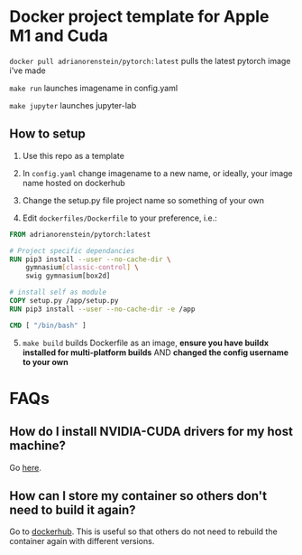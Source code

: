 # Docker project template for Apple M1 and Cuda

`docker pull adrianorenstein/pytorch:latest` pulls the latest pytorch image i've made

`make run` launches imagename in config.yaml

`make jupyter` launches jupyter-lab 

## How to setup
1. Use this repo as a template

2. In `config.yaml` change imagename to a new name, or ideally, your image name hosted on dockerhub

3. Change the setup.py file project name so something of your own

4. Edit `dockerfiles/Dockerfile` to your preference, i.e.:

```Dockerfile
FROM adrianorenstein/pytorch:latest

# Project specific dependancies 
RUN pip3 install --user --no-cache-dir \
    gymnasium[classic-control] \ 
    swig gymnasium[box2d] 

# install self as module
COPY setup.py /app/setup.py
RUN pip3 install --user --no-cache-dir -e /app

CMD [ "/bin/bash" ]
```

5. `make build` builds Dockerfile as an image, **ensure you have buildx installed for multi-platform builds** AND **changed the config username to your own**


# FAQs

## How do I install NVIDIA-CUDA drivers for my host machine?
Go [here](https://www.nvidia.com/download/index.aspx).

## How can I store my container so others don't need to build it again?
Go to [dockerhub](https://hub.docker.com/). This is useful so that others do not need to rebuild the container again with different versions.


